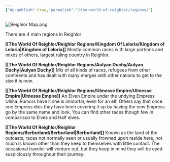 ```yaml
---
{"dg-publish":true,"permalink":"/the-world-of-reighlor/regions/"}
---
```



![Reighlor Map.png](/img/user/The%20World%20Of%20Reighlor/Map%20Pics/Reighlor%20Map.png)

There are 4 main regions in Reighlor

**[[The World Of Reighlor/Reighlor Regions/Kingdom Of Leloria/Kingdom of Leloria\|Kingdom of Leloria]]**
Mostly common races with large portions and mixes of others, largest ruling country in Reighlor. 

**[[The World Of Reighlor/Reighlor Regions/Aulyan Duchy/Aulyan Duchy\|Aulyan Duchy]]**
Mix of all kinds of races, refugees from other continents and has dealt with many merges with other nations to get to the size it is now. 

**[[The World Of Reighlor/Reighlor Regions/Ulmesse Empire/Ulmesse Empire\|Ulmesse Empire]]**
An Elven Empire under the undying Empress Ullma. Rumors have it she is immortal, even for an elf. Others say that once one Empress dies they have been covering it up by having the new Empress go by the same name and look. You can find other races though few in comparison to Elves and Half elves. 

**[[The World Of Reighlor/Reighlor Regions/Berburland/Berburland\|Berburland]]**
Known as the land of the outcasts, races not normally seen or usually frowned upon reside here, not much is known other than they keep to themselves with little contact. The occasional traveler will venture out, but they keep in mind they will be eyed suspiciously throughout their journey.